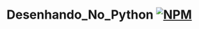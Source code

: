 # Desenhando_No_Python     [![NPM](https://img.shields.io/npm/l/react)](https://github.com/devsuperior/sds1-wmazoni/blob/master/LICENSE)
